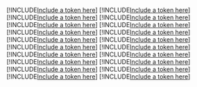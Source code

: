 [!INCLUDE[Include a token here](refs1522575727939/r1.md)]
[!INCLUDE[Include a token here](refs1522575727939/r2.md)]
[!INCLUDE[Include a token here](refs1522575727939/r3.md)]
[!INCLUDE[Include a token here](refs1522575727939/r4.md)]
[!INCLUDE[Include a token here](refs1522575727939/r5.md)]
[!INCLUDE[Include a token here](refs1522575727939/r6.md)]
[!INCLUDE[Include a token here](refs1522575727939/r7.md)]
[!INCLUDE[Include a token here](refs1522575727939/r8.md)]
[!INCLUDE[Include a token here](refs1522575727939/r9.md)]
[!INCLUDE[Include a token here](refs1522575727939/r10.md)]
[!INCLUDE[Include a token here](refs1522575727939/r11.md)]
[!INCLUDE[Include a token here](refs1522575727939/r12.md)]
[!INCLUDE[Include a token here](refs1522575727939/r13.md)]
[!INCLUDE[Include a token here](refs1522575727939/r14.md)]
[!INCLUDE[Include a token here](refs1522575727939/r15.md)]
[!INCLUDE[Include a token here](refs1522575727939/r16.md)]
[!INCLUDE[Include a token here](refs1522575727939/r17.md)]
[!INCLUDE[Include a token here](refs1522575727939/r18.md)]
[!INCLUDE[Include a token here](refs1522575727939/r19.md)]
[!INCLUDE[Include a token here](refs1522575727939/r20.md)]